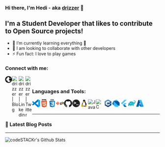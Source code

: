 ### Hi there, I'm Hedi - aka [drizzer][website] 👋

## I'm a Student Developer that likes to contribute to Open Source projects!
- 🌱 I’m currently learning everything 🤣
- 👯 I am looking to collaborate with other developers
- ⚡ Fun fact: I love to play games

### Connect with me:

 [<img align="left" alt="drizzer" width="22px" src="https://raw.githubusercontent.com/iconic/open-iconic/master/svg/globe.svg" />][website]
 [<img align="left" alt="drizzer | Blog" width="22px" src="https://cdn.jsdelivr.net/npm/simple-icons@v3/icons/blogger.svg" />][blog]
 [<img align="left" alt="drizzer | Linkedin" width="22px" src="https://cdn.jsdelivr.net/npm/simple-icons@v3/icons/linkedin.svg" />][linkedin]
 [<img align="left" alt="drizzer | Twitter" width="22px" src="https://cdn.jsdelivr.net/npm/simple-icons@v3/icons/twitter.svg" />][twitter]

<br />

### Languages and Tools:

  [<img align="left" alt="VsCode" width="26px" src="https://raw.githubusercontent.com/github/explore/80688e429a7d4ef2fca1e82350fe8e3517d3494d/topics/visual-studio-code/visual-studio-code.png" />][website]
  [<img align="left" alt="HTML5" width="26px" src="https://raw.githubusercontent.com/github/explore/80688e429a7d4ef2fca1e82350fe8e3517d3494d/topics/html/html.png" />][website]
  [<img align="left" alt="CSS3" width="26px" src="https://raw.githubusercontent.com/github/explore/80688e429a7d4ef2fca1e82350fe8e3517d3494d/topics/css/css.png" />][website]
  
  [<img align="left" alt="Git" width="26px" src="https://raw.githubusercontent.com/github/explore/80688e429a7d4ef2fca1e82350fe8e3517d3494d/topics/git/git.png" />][website]
  [<img align="left" alt="GitHub" width="26px" src="https://raw.githubusercontent.com/github/explore/78df643247d429f6cc873026c0622819ad797942/topics/github/github.png" />][website]
  [<img align="left" alt="Term" width="26px" src="https://raw.githubusercontent.com/github/explore/80688e429a7d4ef2fca1e82350fe8e3517d3494d/topics/terminal/terminal.png" />][website]
  [<img align="left" alt="Linux" width="26px" src="https://raw.githubusercontent.com/github/explore/80688e429a7d4ef2fca1e82350fe8e3517d3494d/topics/linux/linux.png" />][website]

  [<img align="left" alt="Java" width="26px" src="https://cdn.jsdelivr.net/npm/simple-icons@v3/icons/java.svg" />][website]
  [<img align="left" alt="C" width="26px" src="https://cdn.jsdelivr.net/npm/simple-icons@v3/icons/c.svg" />][website]
  [<img align="left" alt="C++" width="26px" src="https://raw.githubusercontent.com/github/explore/80688e429a7d4ef2fca1e82350fe8e3517d3494d/topics/cpp/cpp.png" />][website]
  [<img align="left" alt="Dart" width="26px" src="https://raw.githubusercontent.com/github/explore/80688e429a7d4ef2fca1e82350fe8e3517d3494d/topics/dart/dart.png" />][website]
  [<img align="left" alt="Flutter" width="26px" src="https://raw.githubusercontent.com/github/explore/80688e429a7d4ef2fca1e82350fe8e3517d3494d/topics/flutter/flutter.png" />][website]
			  
  [<img align="left" alt="Gradle" width="26px" src="https://raw.githubusercontent.com/github/explore/80688e429a7d4ef2fca1e82350fe8e3517d3494d/topics/gradle/gradle.png" />][website]
  [<img align="left" alt="Azure" width="26px" src="https://raw.githubusercontent.com/github/explore/80688e429a7d4ef2fca1e82350fe8e3517d3494d/topics/azure/azure.png" />][website]
  
<br />
<br />

---

### 📕 Latest Blog Posts
<!-- BLOG-POST-LIST:START -->

<!-- BLOG-POST-LIST:END -->

---

<img align="left" alt="codeSTACKr's Github Stats" src="https://github-readme-stats.vercel.app/api?username=drizzer&theme=dracula&show_icons=true&hide_border=true" />

[website]: https://drizzer.de
[blog]: https://blog.drizzer.de
[linkedin]: https://www.linkedin.com/in/hedi-atya/
[twitter]: https://twitter.com/drizzer01
